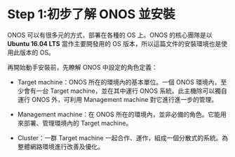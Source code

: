 # Step 1:初步了解 ONOS 並安裝

ONOS 可以有很多元的方式，部署在各種的 OS 上。ONOS 的核心團隊是以 **Ubuntu 16.04 LTS** 當作主要開發用的 OS 版本，所以這篇文件的安裝環境也是使用此版本的 OS。

再開始動手安裝前，先瞭解 ONOS 中設定的角色定義：

* Target machine：ONOS 所在的環境內的基本單位。一個 ONOS 環境內，至少會有一台 Target machine，並在其中運行 ONOS 系統。此主機除可以獨自運行 ONOS 外，可利用 Management machine 對它進行進一步的管理。

* Management machine：在 ONOS 所在的環境內，並非必備的角色。它能用來部署、管理環境內的 Target machine。

* Cluster：一群 Target machine 一起合作、運作，組成一個分散式的系統。為整體網路環境進行改善及優化。